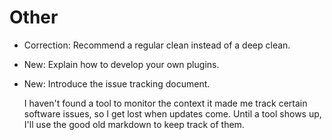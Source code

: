 # Other

* Correction: Recommend a regular clean instead of a deep clean.
* New: Explain how to develop your own plugins.
* New: Introduce the issue tracking document.

    I haven't found a tool to monitor the context it made me track certain
    software issues, so I get lost when updates come. Until a tool shows up,
    I'll use the good old markdown to keep track of them.